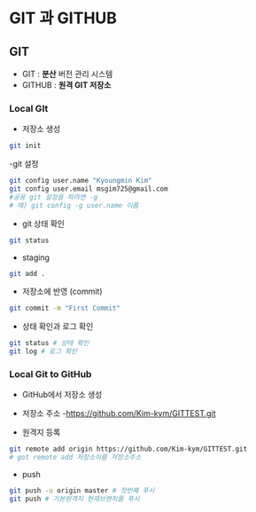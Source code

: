 # GIT 과 GITHUB
## GIT

- GIT : **분산** 버전 관리 시스템
- GITHUB : **원격 GIT 저장소** 

### Local GIt 
- 저장소 생성 
```bash
git init
```
-git 설정 
```bash
git config user.name "Kyoungmin Kim" 
git config user.email msgim725@gmail.com 
#공용 git 설정을 하려면 -g
# 예) git config -g user.name 이름 
```

- git 상태 확인
``` bash
git status
```


- staging
```bash
git add .
```

- 저장소에 반영 (commit)
```bash
git commit -m "First Commit"
```

- 상태 확인과 로그 확인
```bash
git status # 상태 확인
git log # 로그 확인 
```

### Local Git to GitHub 
- GitHub에서 저장소 생성  
- 저장소 주소 
    -https://github.com/Kim-kym/GITTEST.git

- 원격지 등록
```bash
git remote add origin https://github.com/Kim-kym/GITTEST.git
# got remote add 저장소이름 저장소주소
```
- push
```bash
git push -u origin master # 첫번째 푸시 
git push # 기본원격지 현재브랜치를 푸시 
``` 
